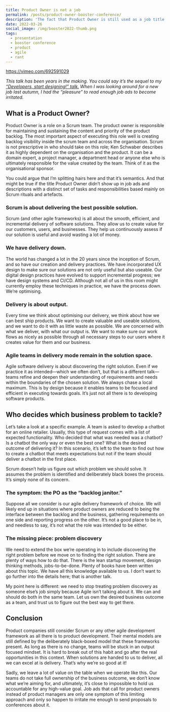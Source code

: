 ```yaml
---
title: Product Owner is not a job
permalink: /posts/product-owner-booster-conference/
description: 'The fact that Product Owner is still used as a job title shows at best an immature product culture, and at worst a fundamental misunderstanding of modern product development. A rant.'
date: 2022-03-26
social_image: /img/booster2022-thumb.png
tags:
  - presentation
  - booster conference
  - product
  - agile
  - rant
---
```


https://vimeo.com/692591029

_This talk has been years in the making. You could say it’s the sequel to my [“Developers, start designing!” talk.](https://vimeo.com/209550722) When I was looking around for a new job last autumn, I had the “pleasure” to read enough job ads to become irritated._

## What is a Product Owner?

Product Owner is a role on a Scrum team. The product owner is responsible for maintaining and sustaining the content and priority of the product backlog. The most important aspect of executing this role well is creating backlog visibility inside the scrum team and across the organisation. Scrum is not prescriptive in who should take on this role; Ken Schwaber describes it as highly dependent on the organisation and the product. It can be a domain expert, a project manager, a department head or anyone else who is ultimately responsible for the value created by the team. Think of it as the organisational sponsor.

You could argue that I’m splitting hairs here and that it’s semantics. And that might be true if the title Product Owner didn’t show up in job ads and descriptions with a distinct set of tasks and responsibilities based mainly on Scrum rituals and artefacts.

### Scrum is about delivering the best possible solution.

Scrum (and other agile frameworks) is all about the smooth, efficient, and incremental delivery of software solutions. They allow us to create value for our customers, users, and businesses. They help us continuously assess if our solution is useful and avoid wasting a lot of money.

### We have delivery down.

The world has changed a lot in the 20 years since the inception of Scrum, and so have our creation and delivery practices. We have incorporated UX design to make sure our solutions are not only useful but also useable. Our digital design practices have evolved to support incremental progress; we have design systems and CI/CD. Although not all of us in this room might currently employ these techniques in practice, we have the process down. We’re optimising.

### Delivery is about output.

Every time we think about optimising our delivery, we think about how we can best ship products. We want to create valuable and useable solutions, and we want to do it with as little waste as possible. We are concerned with what we deliver, with what our output is. We want to make sure our work flows as nicely as possible through all necessary steps to our users where it creates value for them and our business.

### Agile teams in delivery mode remain in the solution space.

Agile software delivery is about discovering the right solution. Even if we practice it as intended—which we often don’t, but that is a different talk—teams refine and deepen their understanding of requirements and needs within the boundaries of the chosen solution. We always chase a local maximum. This is by design because it enables teams to be focused and efficient in executing towards goals. It’s just not all there is to developing software products.

## Who decides which business problem to tackle?

Let’s take a look at a specific example. A team is asked to develop a chatbot for an online retailer. Usually, this type of request comes with a list of expected functionality. Who decided that what was needed was a chatbot? Is a chatbot the only way or even the best one? What is the desired outcome of delivering it? In this scenario, it’s left to the team to find out how to create a chatbot that meets expectations but not if the team should deliver a chatbot in the first place.

Scrum doesn’t help us figure out which problem we should solve. It assumes the problem is identified and deliberately black boxes the process. It’s simply none of its concern.

### The symptom: the PO as the “backlog janitor.”

Suppose all we consider is our agile delivery framework of choice. We will likely end up in situations where product owners are reduced to being the interface between the backlog and the business, gathering requirements on one side and reporting progress on the other. It’s not a good place to be in, and needless to say, it’s not what the role was intended to be either.

### The missing piece: problem discovery

We need to extend the box we’re operating in to include discovering the right problem before we move on to finding the right solution. There are plenty of ways how to do that. There is the lean startup movement, design thinking methods, jobs-to-be-done. Plenty of books have been written about this topic. We have all this knowledge available to us. I don’t want to go further into the details here; that is another talk.

My point here is different: we need to stop treating problem discovery as someone else’s job simply because Agile isn’t talking about it. We can and should do both in the same team. Let us own the desired business outcome as a team, and trust us to figure out the best way to get there.

## Conclusion

Product companies still consider Scrum or any other agile development framework as all there is to product development. Their mental models are still defined by the deliberately black-boxed model that these frameworks present. As long as there is no change, teams will be stuck in an output focused mindset. It is hard to break out of this habit and go after the real opportunities in this context. When solutions are handed to us to deliver, all we can excel at is delivery. That’s why we’re so good at it!

Sadly, we leave a lot of value on the table when we operate like this. Our teams do not take full ownership of the business outcome, we don’t know what we’re aiming for, and ultimately, it’s close to impossible to hold us accountable for any high-value goal. Job ads that call for product owners instead of product managers are only one symptom of this limiting approach and only so happen to irritate me enough to send proposals to conferences about it.
